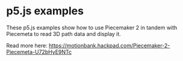 # p5.js examples

These p5.js examples show how to use Piecemaker 2 in tandem with Piecemeta to read 3D path data and display it.

Read more here:
https://motionbank.hackpad.com/Piecemaker-2-Piecemeta-U72bHyE9NTc
